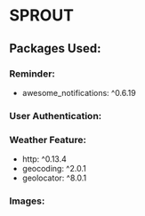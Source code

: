 # SPROUT

## Packages Used:

### Reminder:
   - awesome_notifications: ^0.6.19

### User Authentication:

### Weather Feature:
   - http: ^0.13.4
   - geocoding: ^2.0.1
   - geolocator: ^8.0.1

### Images:


